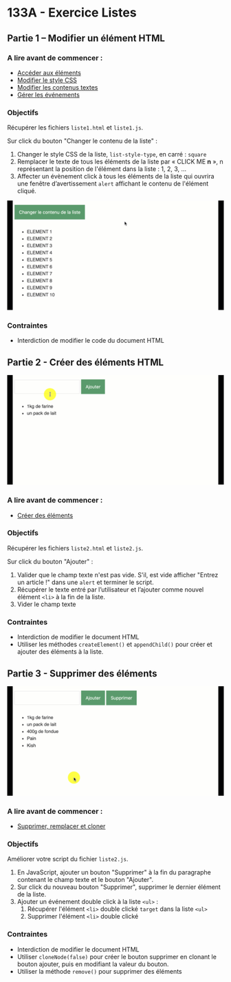 # 133A - Exercice Listes

## Partie 1 – Modifier un élément HTML

### A lire avant de commencer :

* [Accéder aux éléments](https://divtec.gitbook.io/133a/javascript/dom-introduction/dom-acceder)
* [Modifier le style CSS](https://divtec.gitbook.io/133a/javascript/dom-introduction/modifier-le-style-css)
* [Modifier les contenus textes](https://divtec.gitbook.io/133a/javascript/dom-introduction/dom-modifier-texte)
* [Gérer les événements](https://divtec.gitbook.io/133a/javascript/dom-introduction/evenements)

### Objectifs

Récupérer les fichiers `liste1.html` et `liste1.js`.

Sur click du bouton "Changer le contenu de la liste" :

1. Changer le style CSS de la liste, `list-style-type`, en carré : `square`
2. Remplacer le texte de tous les éléments de la liste par « CLICK ME **n** », n représentant la position de l'élément dans la liste : 1, 2, 3, ...
3. Affecter un évènement click à tous les éléments de la liste qui ouvrira une fenêtre d’avertissement `alert` affichant le contenu de l'élément cliqué.

![Partie 1](img/133a-exercice-listes-1.gif)

### Contraintes 

* Interdiction de modifier le code du document HTML



## Partie 2 - Créer des éléments HTML

![Partie 2](img/133a-exercice-listes-2.gif)

### A lire avant de commencer :

* [Créer des éléments](https://divtec.gitbook.io/133a/javascript/dom-introduction/dom-creer)

### Objectifs

Récupérer les fichiers `liste2.html` et `liste2.js`.

Sur click du bouton "Ajouter" :

1. Valider que le champ texte n'est pas vide. S'il, est vide afficher "Entrez
 un article !" dans une `alert` et terminer le script.
2. Récupérer le texte entré par l’utilisateur et l’ajouter comme nouvel élément `<li>` à la fin de la liste.
3. Vider le champ texte

### Contraintes

* Interdiction de modifier le document HTML
* Utiliser les méthodes `createElement()` et  `appendChild()` pour créer et ajouter des éléments à la liste.



## Partie 3 - Supprimer des éléments

![Partie 3](img/133a-exercice-listes-3.gif)

### A lire avant de commencer :

* [Supprimer, remplacer et cloner](https://divtec.gitbook.io/133a/javascript/dom-introduction/supprimer-remplacer-et-cloner)

### Objectifs

Améliorer votre script du fichier `liste2.js`.

1. En JavaScript, ajouter un bouton "Supprimer" à la fin du paragraphe contenant le champ texte et le bouton "Ajouter".
2. Sur click du nouveau bouton "Supprimer", supprimer le dernier élément de
 la liste.
3. Ajouter un événement double click à la liste `<ul>` :
   1. Récupérer l'élément `<li>` double clické `target` dans la liste `<ul>`
   2. Supprimer l'élément `<li>` double clické

### Contraintes

* Interdiction de modifier le document HTML
* Utiliser  `cloneNode(false)` pour créer le bouton supprimer en clonant le bouton ajouter, puis en modifiant la valeur du bouton.
* Utiliser la méthode `remove()` pour supprimer des éléments
